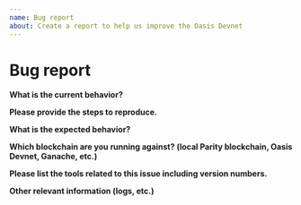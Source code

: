 ```yaml
---
name: Bug report
about: Create a report to help us improve the Oasis Devnet
---
```


# Bug report

<!-- Below please provide as much detail as possible about the issue. This will help us more quickly respond to your report. -->

**What is the current behavior?**


**Please provide the steps to reproduce.**


**What is the expected behavior?**


**Which blockchain are you running against? (local Parity blockchain, Oasis Devnet, Ganache, etc.)**


**Please list the tools related to this issue including version numbers.**


**Other relevant information (logs, etc.)**
